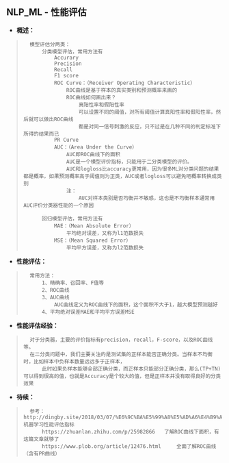 ## NLP_ML - 性能评估
- **概述：**
>       模型评估分两类：
>           分类模型评估，常用方法有
>               Accurary
>               Precision
>               Recall
>               F1 score
>               ROC Curve：（Receiver Operating Characteristic）
>                   ROC曲线是基于样本的真实类别和预测概率来画的
>                   ROC曲线如何画出来？
>                       真阳性率和假阳性率
>                       可以设置不同的阈值，对所有阈值计算真阳性率和假阳性率，然后就可以做出ROC曲线
>                       都是对同一信号刺激的反应，只不过是在几种不同的判定标准下所得的结果而已
>               PR Curve
>               AUC：（Area Under the Curve）
>                   AUC即ROC曲线下的面积
>                   AUC是一个模型评价指标，只能用于二分类模型的评价。
>                   AUC和logloss比accuracy更常用，因为很多ML对分类问题的结果都是概率，如果预测概率高于阈值则为正类，AUC或者logloss可以避免吧概率转换成类别
>                   注：
>                       AUC对样本类别是否均衡并不敏感，这也是不均衡样本通常用AUC评价分类器性能的一个原因
>
>           回归模型评估，常用方法有
>               MAE：（Mean Absolute Error）
>                   平均绝对误差，又称为l1范数损失
>               MSE：（Mean Squared Error）
>                   平均平方误差，又称为l2范数损失
>
>
>
>

- **性能评估：**
>       常用方法：
>           1、精确率、召回率、F值等
>           2、ROC曲线
>           3、AUC曲线
>               AUC曲线定义为ROC曲线下的面积，这个面积不大于1，越大模型预测越好
>           4、平均绝对误差MAE和平均平方误差MSE
>
>
>

- **性能评估经验：**
>       对于分类器，主要的评价指标有precision，recall，F-score，以及ROC曲线等。
>       在二分类问题中，我们主要关注的是测试集的正样本能否正确分类。当样本不均衡时，比如样本中负样本数量远远多于正样本，
>           此时如果负样本能够全部正确分类，而正样本只能部分正确分类，那么(TP+TN)可以得到很高的值，也就是Accuracy是个较大的值，但是正样本并没有取得良好的分类效果
>
>
>
>
>
>

- **待续：**
>       参考：http://dingby.site/2018/03/07/%E6%9C%BA%E5%99%A8%E5%AD%A6%E4%B9%A0%E6%80%A7%E8%83%BD%E8%AF%84%E4%BC%B0%E6%8C%87%E6%A0%87/    机器学习性能评估指标
>           https://zhuanlan.zhihu.com/p/25982866   了解ROC曲线下面积，有这篇文章就够了
>           https://www.plob.org/article/12476.html     全面了解ROC曲线（含有PR曲线）
>
>
>
>
>
>
>
>
>
>
>
>
>
>
>
>
>
